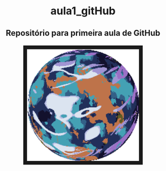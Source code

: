 # <p align="center"> aula1_gitHub </p>


## <p align="center"> Repositório para primeira aula de GitHub </p>

<div align="center"><img controls autoplay src="./1739591070.gif" 
alt="" width="300" height="300" border="10" /></div>

